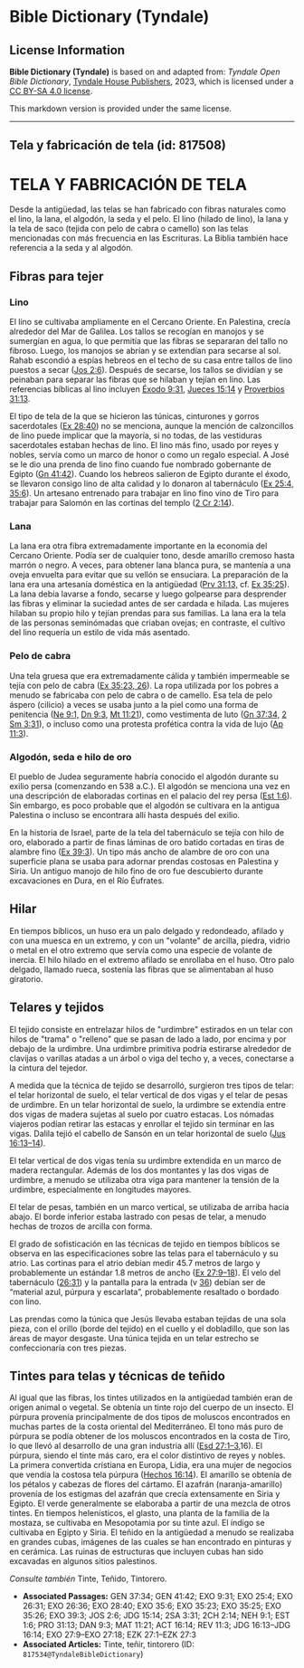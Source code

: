 # Bible Dictionary (Tyndale)

## License Information

**Bible Dictionary (Tyndale)** is based on and adapted from: _Tyndale Open Bible Dictionary_, [Tyndale House Publishers](https://tyndaleopenresources.com/), 2023, which is licensed under a [CC BY-SA 4.0 license](https://creativecommons.org/licenses/by-sa/4.0/legalcode.en).

This markdown version is provided under the same license.



--------------------------------

## Tela y fabricación de tela (id: 817508)

TELA Y FABRICACIÓN DE TELA
==========================

Desde la antigüedad, las telas se han fabricado con fibras naturales como el lino, la lana, el algodón, la seda y el pelo. El lino (hilado de lino), la lana y la tela de saco (tejida con pelo de cabra o camello) son las telas mencionadas con más frecuencia en las Escrituras. La Biblia también hace referencia a la seda y al algodón.

Fibras para tejer
-----------------

### Lino

El lino se cultivaba ampliamente en el Cercano Oriente. En Palestina, crecía alrededor del Mar de Galilea. Los tallos se recogían en manojos y se sumergían en agua, lo que permitía que las fibras se separaran del tallo no fibroso. Luego, los manojos se abrían y se extendían para secarse al sol. Rahab escondió a espías hebreos en el techo de su casa entre tallos de lino puestos a secar ([Jos 2:6](https://ref.ly/Josh2:6)). Después de secarse, los tallos se dividían y se peinaban para separar las fibras que se hilaban y tejían en lino. Las referencias bíblicas al lino incluyen [Éxodo 9:31](https://ref.ly/Exod9:31), [Jueces 15:14](https://ref.ly/Judg15:14) y [Proverbios 31:13](https://ref.ly/Prov31:13).

El tipo de tela de la que se hicieron las túnicas, cinturones y gorros sacerdotales ([Ex 28:40](https://ref.ly/Exod28:40)) no se menciona, aunque la mención de calzoncillos de lino puede implicar que la mayoría, si no todas, de las vestiduras sacerdotales estaban hechas de lino. El lino más fino, usado por reyes y nobles, servía como un marco de honor o como un regalo especial. A José se le dio una prenda de lino fino cuando fue nombrado gobernante de Egipto ([Gn 41:42](https://ref.ly/Gen41:42)). Cuando los hebreos salieron de Egipto durante el éxodo, se llevaron consigo lino de alta calidad y lo donaron al tabernáculo ([Ex 25:4,](https://ref.ly/Exod25:4) [35:6](https://ref.ly/Exod35:6)). Un artesano entrenado para trabajar en lino fino vino de Tiro para trabajar para Salomón en las cortinas del templo ([2 Cr 2:14](https://ref.ly/2Chr2:14)).

### Lana

La lana era otra fibra extremadamente importante en la economía del Cercano Oriente. Podía ser de cualquier tono, desde amarillo cremoso hasta marrón o negro. A veces, para obtener lana blanca pura, se mantenía a una oveja envuelta para evitar que su vellón se ensuciara. La preparación de la lana era una artesanía doméstica en la antigüedad ([Prv 31:13,](https://ref.ly/Prov31:13) cf. [Ex 35:25](https://ref.ly/Exod35:25)). La lana debía lavarse a fondo, secarse y luego golpearse para desprender las fibras y eliminar la suciedad antes de ser cardada e hilada. Las mujeres hilaban su propio hilo y tejían prendas para sus familias. La lana era la tela de las personas seminómadas que criaban ovejas; en contraste, el cultivo del lino requería un estilo de vida más asentado.

### Pelo de cabra

Una tela gruesa que era extremadamente cálida y también impermeable se tejía con pelo de cabra ([Ex 35:23, 26](https://ref.ly/Exod35:23,Exod35:26)). La ropa utilizada por los pobres a menudo se fabricaba con pelo de cabra o de camello. Esa tela de pelo áspero (cilicio) a veces se usaba junto a la piel como una forma de penitencia ([Ne 9:1,](https://ref.ly/Neh9:1) [Dn 9:3,](https://ref.ly/Dan9:3) [Mt 11:21](https://ref.ly/Matt11:21)), como vestimenta de luto ([Gn 37:34,](https://ref.ly/Gen37:34) [2 Sm 3:31](https://ref.ly/2Sam3:31)), o incluso como una protesta profética contra la vida de lujo ([Ap 11:3](https://ref.ly/Rev11:3)).

### Algodón, seda e hilo de oro

El pueblo de Judea seguramente habría conocido el algodón durante su exilio persa (comenzando en 538 a.C.). El algodón se menciona una vez en una descripción de elaboradas cortinas en el palacio del rey persa ([Est 1:6](https://ref.ly/Esth1:6)). Sin embargo, es poco probable que el algodón se cultivara en la antigua Palestina o incluso se encontrara allí hasta después del exilio.

En la historia de Israel, parte de la tela del tabernáculo se tejía con hilo de oro, elaborado a partir de finas láminas de oro batido cortadas en tiras de alambre fino ([Ex 39:3](https://ref.ly/Exod39:3)). Un tipo más ancho de alambre de oro con una superficie plana se usaba para adornar prendas costosas en Palestina y Siria. Un antiguo manojo de hilo fino de oro fue descubierto durante excavaciones en Dura, en el Río Éufrates.

Hilar
-----

En tiempos bíblicos, un huso era un palo delgado y redondeado, afilado y con una muesca en un extremo, y con un "volante" de arcilla, piedra, vidrio o metal en el otro extremo que servía como una especie de volante de inercia. El hilo hilado en el extremo afilado se enrollaba en el huso. Otro palo delgado, llamado rueca, sostenía las fibras que se alimentaban al huso giratorio.

Telares y tejidos
-----------------

El tejido consiste en entrelazar hilos de "urdimbre" estirados en un telar con hilos de "trama" o "relleno" que se pasan de lado a lado, por encima y por debajo de la urdimbre. Una urdimbre primitiva podría estirarse alrededor de clavijas o varillas atadas a un árbol o viga del techo y, a veces, conectarse a la cintura del tejedor.

A medida que la técnica de tejido se desarrolló, surgieron tres tipos de telar: el telar horizontal de suelo, el telar vertical de dos vigas y el telar de pesas de urdimbre. En un telar horizontal de suelo, la urdimbre se extendía entre dos vigas de madera sujetas al suelo por cuatro estacas. Los nómadas viajeros podían retirar las estacas y enrollar el tejido sin terminar en las vigas. Dalila tejió el cabello de Sansón en un telar horizontal de suelo ([Jus 16:13–14](https://ref.ly/Judg16:13-Judg16:14)).

El telar vertical de dos vigas tenía su urdimbre extendida en un marco de madera rectangular. Además de los dos montantes y las dos vigas de urdimbre, a menudo se utilizaba otra viga para mantener la tensión de la urdimbre, especialmente en longitudes mayores.

El telar de pesas, también en un marco vertical, se utilizaba de arriba hacia abajo. El borde inferior estaba lastrado con pesas de telar, a menudo hechas de trozos de arcilla con forma.

El grado de sofisticación en las técnicas de tejido en tiempos bíblicos se observa en las especificaciones sobre las telas para el tabernáculo y su atrio. Las cortinas para el atrio debían medir 45\.7 metros de largo y probablemente un estándar 1\.8 metros de ancho ([Ex 27:9–18](https://ref.ly/Exod27:9-Exod27:18)). El velo del tabernáculo ([26:31](https://ref.ly/Exod26:31)) y la pantalla para la entrada (v [36](https://ref.ly/Exod26:36)) debían ser de “material azul, púrpura y escarlata”, probablemente resaltado o bordado con lino.

Las prendas como la túnica que Jesús llevaba estaban tejidas de una sola pieza, con el orillo (borde del tejido) en el cuello y el dobladillo, que son las áreas de mayor desgaste. Una túnica tejida en un telar estrecho se confeccionaría con tres piezas.

Tintes para telas y técnicas de teñido
--------------------------------------

Al igual que las fibras, los tintes utilizados en la antigüedad también eran de origen animal o vegetal. Se obtenía un tinte rojo del cuerpo de un insecto. El púrpura provenía principalmente de dos tipos de moluscos encontrados en muchas partes de la costa oriental del Mediterráneo. El tono más puro de púrpura se podía obtener de los moluscos encontrados en la costa de Tiro, lo que llevó al desarrollo de una gran industria allí ([Esd 27:1–3](https://ref.ly/Ezek27:1-Ezek27:3),16\). El púrpura, siendo el tinte más caro, era el color distintivo de reyes y nobles. La primera convertida cristiana en Europa, Lidia, era una mujer de negocios que vendía la costosa tela púrpura ([Hechos 16:14](https://ref.ly/Acts16:14)). El amarillo se obtenía de los pétalos y cabezas de flores del cártamo. El azafrán (naranja\-amarillo) provenía de los estigmas del azafrán que crecía extensamente en Siria y Egipto. El verde generalmente se elaboraba a partir de una mezcla de otros tintes. En tiempos helenísticos, el glasto, una planta de la familia de la mostaza, se cultivaba en Mesopotamia por su tinte azul. El índigo se cultivaba en Egipto y Siria. El teñido en la antigüedad a menudo se realizaba en grandes cubas, imágenes de las cuales se han encontrado en pinturas y en cerámica. Las ruinas de estructuras que incluyen cubas han sido excavadas en algunos sitios palestinos.

*Consulte también* Tinte, Teñido, Tintorero.

* **Associated Passages:** GEN 37:34; GEN 41:42; EXO 9:31; EXO 25:4; EXO 26:31; EXO 26:36; EXO 28:40; EXO 35:6; EXO 35:23; EXO 35:25; EXO 35:26; EXO 39:3; JOS 2:6; JDG 15:14; 2SA 3:31; 2CH 2:14; NEH 9:1; EST 1:6; PRO 31:13; DAN 9:3; MAT 11:21; ACT 16:14; REV 11:3; JDG 16:13–JDG 16:14; EXO 27:9–EXO 27:18; EZK 27:1–EZK 27:3
* **Associated Articles:** Tinte, teñir, tintorero (ID: `817534@TyndaleBibleDictionary`)

